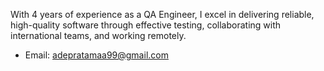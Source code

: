 With 4 years of experience as a QA Engineer, I excel in delivering reliable, high-quality software through effective testing, collaborating with international teams, and working remotely.

- Email: adepratamaa99@gmail.com
<!---
adepratamaa/adepratamaa is a ✨ special ✨ repository because its `README.md` (this file) appears on your GitHub profile.
You can click the Preview link to take a look at your changes.
--->
